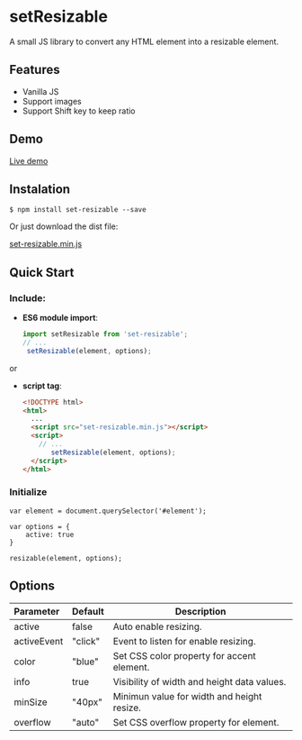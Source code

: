 # setResizable

A small JS library to convert any HTML element into a resizable element.

## Features

* Vanilla JS
* Support images
* Support Shift key to keep ratio

## Demo

[Live demo](https://nievaignacio.github.io/set-resizable/examples/)

## Instalation

```
$ npm install set-resizable --save
```

Or just download the dist file:

[set-resizable.min.js](https://github.com/nievaignacio/resizable/tree/main/dist)

## Quick Start

### Include:

- **ES6 module import**:

  ```js
  import setResizable from 'set-resizable';
  // ...
   setResizable(element, options);
  ```

or

- **script tag**:

  ```html
  <!DOCTYPE html>
  <html>
    ...
    <script src="set-resizable.min.js"></script>
    <script>
      // ...
     	 setResizable(element, options);
    </script>
  </html>
  ```

### Initialize

```
var element = document.querySelector('#element');

var options = {
	active: true
}

resizable(element, options);
```

## Options


| Parameter   | Default | Description                                         |
| :---------- | ------- | --------------------------------------------------- |
| active      | false   | Auto enable resizing.                               |
| activeEvent | "click" | Event to listen for enable resizing.                |
| color       | "blue"  | Set CSS color property for accent element.                     |
| info        | true    | Visibility of width and height data values.         |
| minSize     | "40px"  | Minimun value for width and height resize.          |
| overflow     | "auto"  | Set CSS overflow property for element.       |

